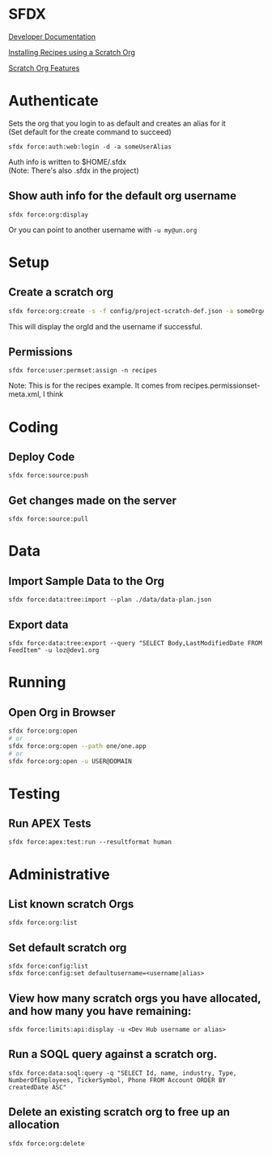 # SFDX

[Developer Documentation](https://developer.salesforce.com/docs/atlas.en-us.sfdx_dev.meta/sfdx_dev/sfdx_dev_intro.htm)

[Installing Recipes using a Scratch Org](https://github.com/trailheadapps/lwc-recipes#installing-recipes-using-a-scratch-org)

[Scratch Org Features](https://developer.salesforce.com/docs/atlas.en-us.sfdx_dev.meta/sfdx_dev/sfdx_dev_scratch_orgs_def_file_config_values.htm)

# Authenticate
Sets the org that you login to as default and creates an alias for it  
(Set default for the create command to succeed)

```
sfdx force:auth:web:login -d -a someUserAlias
```

Auth info is written to $HOME/.sfdx  
(Note: There's also .sfdx in the project)

## Show auth info for the default org username
```
sfdx force:org:display
```
Or you can point to another username with `-u my@un.org`


# Setup

## Create a scratch org
```sh
sfdx force:org:create -s -f config/project-scratch-def.json -a someOrgAlias
```
This will display the orgId and the username if successful.

## Permissions
```
sfdx force:user:permset:assign -n recipes 
```
Note: This is for the recipes example. It comes from recipes.permissionset-meta.xml, I think 

# Coding

## Deploy Code
```
sfdx force:source:push
```

## Get changes made on the server
```
sfdx force:source:pull 
```

# Data
## Import Sample Data to the Org
```
sfdx force:data:tree:import --plan ./data/data-plan.json
```

## Export data
```
sfdx force:data:tree:export --query "SELECT Body,LastModifiedDate FROM FeedItem" -u loz@dev1.org
```

# Running

## Open Org in Browser
```sh
sfdx force:org:open
# or
sfdx force:org:open --path one/one.app
# or
sfdx force:org:open -u USER@DOMAIN
```

# Testing 

## Run APEX Tests
```
sfdx force:apex:test:run --resultformat human
```

# Administrative

## List known scratch Orgs
```
sfdx force:org:list
```

## Set default scratch org
```
sfdx force:config:list
sfdx force:config:set defaultusername=<username|alias>
```

## View how many scratch orgs you have allocated, and how many you have remaining:
```
sfdx force:limits:api:display -u <Dev Hub username or alias>
```

## Run a SOQL query against a scratch org.
```
sfdx force:data:soql:query -q "SELECT Id, name, industry, Type, NumberOfEmployees, TickerSymbol, Phone FROM Account ORDER BY createdDate ASC"
```

## Delete an existing scratch org to free up an allocation 
```
sfdx force:org:delete
```
